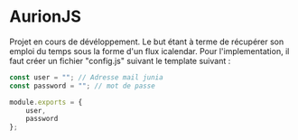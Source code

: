 # AurionJS

Projet en cours de dévéloppement. Le but étant à terme de récupérer son emploi du temps sous la forme d'un flux icalendar. Pour l'implementation, il faut créer un fichier "config.js" suivant le template suivant : 
```js
const user = ""; // Adresse mail junia
const password = ""; // mot de passe

module.exports = {
    user,
    password
};
```
